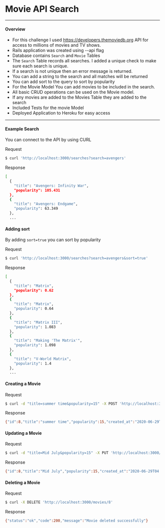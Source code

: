 # Movie API Search
***
#### Overview
  - For this challenge I used https://developers.themoviedb.org API for access to millions of movies and TV shows.
  - Rails application was created using --api flag
  - Database contains `Search` and `Movie` Tables
  - The `Search` Table records all searches. I added a unique check to make sure each search is unique.
  - If a search is not unique then an error message is returned.
  - You can add a string to the search and all matches will be returned
  - You can add sort to the query to sort by popularity
  - For the Movie Model You can add movies to be included in the search.
  - All basic CRUD operations can be used on the Movie model.
  - If any movies are added to the Movies Table they are added to the search
  - Included Tests for the movie Model
  - Deployed Application to Heroku for easy access

***

#### Example Search
You can connect to the API by using CURL

Request
```sh
$ curl 'http://localhost:3000/searches?search=avengers'
```
Response
```sh
[
  {
    "title": "Avengers: Infinity War",
    "popularity": 105.431
  },
  {
    "title": "Avengers: Endgame",
    "popularity": 63.349
  },
  ...
```
#### Adding sort
By adding `sort=true` you can sort by popularity

Request
```sh
$ curl 'http://localhost:3000/searches?search=avengers&sort=true'
```
Response
```sh
[
  {
    "title": "Matrix",
    "popularity": 0.62
  },
  {
    "title": "Matrix",
    "popularity": 0.64
  },
  {
    "title": "Matrix III",
    "popularity": 1.083
  },
  {
    "title": "Making 'The Matrix'",
    "popularity": 1.098
  },
  {
    "title": "V-World Matrix",
    "popularity": 1.4
  },
  ...
```
#### Creating a Movie
Request
```sh
$ curl -d "title=summer time&popularity=15" -X POST 'http://localhost:3000/movies'
```
Response
```sh
{"id":8,"title":"summer time","popularity":15,"created_at":"2020-06-29T04:24:45.925Z","updated_at":"2020-06-29T04:24:45.925Z"}
```
#### Updating a Movie
Request
```sh
$ curl -d "title=Mid July&popularity=15" -X PUT 'http://localhost:3000/movies/8'
```
Response
```sh
{"id":8,"title":"Mid July","popularity":15,"created_at":"2020-06-29T04:24:45.925Z","updated_at":"2020-06-29T04:27:43.611Z"}
```
#### Deleting a Movie
Request
```sh
$ curl -X DELETE 'http://localhost:3000/movies/8'
```
Response
```sh
{"status":"ok","code":200,"message":"Movie deleted successfully"}
```

